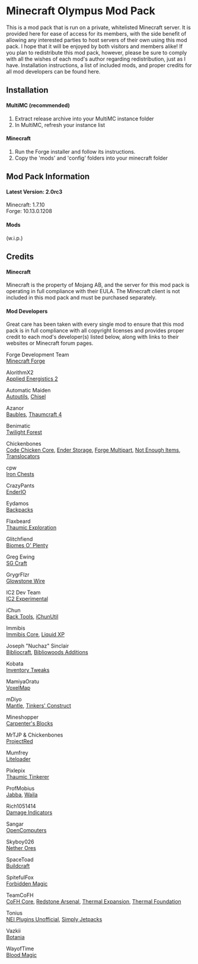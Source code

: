 Minecraft Olympus Mod Pack
==============================

This is a mod pack that is run on a private, whitelisted Minecraft server. It is provided here for ease of access for its members, with the side benefit of allowing any interested parties to host servers of their own using this mod pack. I hope that it will be enjoyed by both visitors and members alike! If you plan to redistribute this mod pack, however, please be sure to comply with all the wishes of each mod's author regarding redistribution, just as I have. Installation instructions, a list of included mods, and proper credits for all mod developers can be found here.

## Installation
#### MultiMC (recommended)
1. Extract release archive into your MultiMC instance folder
2. In MultiMC, refresh your instance list

#### Minecraft
1. Run the Forge installer and follow its instructions.
2. Copy the 'mods' and 'config' folders into your minecraft folder

## Mod Pack Information
#### Latest Version: 2.0rc3
Minecraft:  1.7.10   
Forge:      10.13.0.1208

#### Mods
(w.i.p.)

## Credits
#### Minecraft
Minecraft is the property of Mojang AB, and the server for this mod pack is operating in full compliance with their EULA. The Minecraft client is not included in this mod pack and must be purchased separately.

#### Mod Developers
Great care has been taken with every single mod to ensure that this mod pack is in full compliance with all copyright licenses and provides proper credit to each mod's developer(s) listed below, along with links to their websites or Minecraft forum pages.

Forge Development Team   
  [Minecraft Forge](http://files.minecraftforge.net/)

AlorithmX2   
  [Applied Energistics 2](http://ae2.ae-mod.info)

Automatic Maiden   
  [Autoutils](http://www.minecraftforum.net/forums/mapping-and-modding/minecraft-mods/1288400), 
  [Chisel](http://www.minecraftforum.net/forums/mapping-and-modding/minecraft-mods/1288400)

Azanor   
  [Baubles](http://www.minecraftforum.net/forums/mapping-and-modding/minecraft-mods/1294623), 
  [Thaumcraft 4](http://www.minecraftforum.net/forums/mapping-and-modding/minecraft-mods/1292130)

Benimatic   
  [Twilight Forest](http://www.minecraftforum.net/forums/mapping-and-modding/minecraft-mods/1276258)

Chickenbones   
  [Code Chicken Core](http://www.chickenbones.craftsaddle.org/Pages/links.html), 
  [Ender Storage](http://www.chickenbones.craftsaddle.org/Pages/links.html), 
  [Forge Multipart](http://files.minecraftforge.net/ForgeMultipart/), 
  [Not Enough Items](http://www.chickenbones.craftsaddle.org/Pages/links.html), 
  [Translocators](http://www.chickenbones.craftsaddle.org/Pages/links.html)

cpw   
  [Iron Chests](http://www.minecraftforum.net/forums/mapping-and-modding/minecraft-mods/1280827)

CrazyPants   
  [EnderIO](http://enderio.com/)

Eydamos   
  [Backpacks](http://www.minecraftforum.net/forums/mapping-and-modding/minecraft-mods/1286124)

Flaxbeard   
  [Thaumic Exploration](http://www.minecraftforum.net/forums/mapping-and-modding/minecraft-mods/wip-mods/1445786)

Glitchfiend   
  [Biomes O' Plenty](http://www.minecraftforum.net/forums/mapping-and-modding/minecraft-mods/1286162)

Greg Ewing   
  [SG Craft](http://www.cosc.canterbury.ac.nz/greg.ewing/minecraft/mods/SGCraft/)

GrygrFlzr   
  [Glowstone Wire](http://www.minecraftforum.net/forums/mapping-and-modding/minecraft-mods/1280347)

IC2 Dev Team   
  [IC2 Experimental](http://forum.industrial-craft.net/index.php?page=Thread&threadID=9843)

iChun   
  [Back Tools](http://ichun.us/mods/back-tools/), 
  [iChunUtil](http://ichun.us/mods/ichunutil/)

Immibis   
  [Immibis Core](http://www.minecraftforum.net/forums/mapping-and-modding/minecraft-mods/1281065), 
  [Liquid XP](http://www.minecraftforum.net/forums/mapping-and-modding/minecraft-mods/1281065)

Joseph "Nuchaz" Sinclair   
  [Bibliocraft](http://www.bibliocraftmod.com/), 
  [Bibliowoods Additions](http://www.bibliocraftmod.com/?page_id=50)

Kobata   
  [Inventory Tweaks](http://inventory-tweaks.readthedocs.org/en/latest/)

MamiyaOratu   
  [VoxelMap](http://www.mediafire.com/download/mx5hsfyi6l04kj4/mod_voxelMap_1.2.3_for_1.7.10.litemod)

mDiyo   
  [Mantle](http://www.minecraftforum.net/forums/mapping-and-modding/minecraft-mods/1287648), 
  [Tinkers' Construct](http://www.minecraftforum.net/forums/mapping-and-modding/minecraft-mods/1287648)

Mineshopper   
  [Carpenter's Blocks](http://www.carpentersblocks.com/)

MrTJP & Chickenbones   
  [ProjectRed](http://projectredwiki.com/wiki/Main_Page)

Mumfrey   
  [Liteloader](http://www.minecraftforum.net/forums/mapping-and-modding/minecraft-mods/1290155)

Pixlepix   
  [Thaumic Tinkerer](http://www.minecraftforum.net/forums/mapping-and-modding/minecraft-mods/1289299)

ProfMobius   
  [Jabba](http://minecraft.curseforge.com/mc-mods/73510), 
  [Waila](http://minecraft.curseforge.com/mc-mods/73488)

Rich1051414   
  [Damage Indicators](http://www.minecraftforum.net/forums/mapping-and-modding/minecraft-mods/1286538)

Sangar   
  [OpenComputers](http://www.minecraftforum.net/forums/mapping-and-modding/minecraft-mods/1293018)

Skyboy026   
  [Nether Ores](http://minecraft.curseforge.com/mc-mods/66675)

SpaceToad   
  [Buildcraft](http://www.mod-buildcraft.com/)

SpitefulFox   
  [Forbidden Magic](http://www.minecraftforum.net/forums/mapping-and-modding/minecraft-mods/wip-mods/1445828)

TeamCoFH   
  [CoFH Core](http://teamcofh.com/), 
  [Redstone Arsenal](http://teamcofh.com/), 
  [Thermal Expansion](http://teamcofh.com/), 
  [Thermal Foundation](http://teamcofh.com/)

Tonius   
  [NEI Plugins Unofficial](http://www.minecraftforum.net/forums/mapping-and-modding/minecraft-mods/1294687), 
  [Simply Jetpacks](http://www.minecraftforum.net/forums/mapping-and-modding/minecraft-mods/1294687)

Vazkii   
  [Botania](http://vazkii.us/mod/Botania/index.php)

WayofTime   
  [Blood Magic](http://www.minecraftforum.net/forums/mapping-and-modding/minecraft-mods/1290532)
